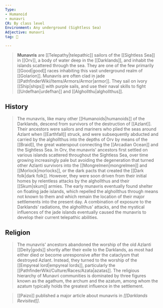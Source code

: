 ```yaml
---
Type:
- Humanoid
- munavri
CR: By class level
Environment: Any underground (Sightless Sea)
Adjective: munavri
tag: 👹

---
```


> **Munavris** are [[Telepathy|telepathic]] sailors of the [[Sightless Sea]] in [[Orv]], a body of water deep in the [[Darklands]], and inhabit the islands scattered through the sea. They are one of the few primarily [[Good|good]] races inhabiting this vast underground realm of [[Golarion]].
> Munavris are often clad in jade [[PathfinderWiki/Items/Armors/Armor|armor]]. They sail on ivory [[Ship|ships]] with purple sails, and use their naval skills to fight [[Urdefhan|urdefhan]] and [[Alghollthu|alghollthus]].


## History

> The munavris, like many other [[Humanoids|humanoids]] of the Darklands, descend from survivors of the destruction of [[Azlant]]. Their ancestors were sailors and mariners who plied the seas around Azlant when [[Earthfall]] struck, and were subsequently abducted and carried by the alghollthus into the depths of Orv by means of the [[Braid]], the great waterspout connecting the [[Arcadian Ocean]] and the Sightless Sea.
> In Orv, the munavris' ancestors first settled on various islands scattered throughout the Sightless Sea, over time growing increasingly pale but avoiding the degeneration that turned other Azlanti survivors into the [[Mongrelmen|mongrelmen]] and [[Morlock|morlocks]], or the dark pacts that created the [[Dark folk|dark folk]]. However, they were soon driven from their initial homes by relentless attacks by the alghollthus and their [[Skum|skum]] armies. The early munavris eventually found shelter on floating jade islands, which repelled the alghollthus through means not known to them and which remain the location of their major settlements into the present day. A combination of exposure to the Darklands' radiations, the alghollthus' attacks, and the mystical influences of the jade islands eventually caused the munavris to develop their current telepathic abilities.


## Religion

> The munavris' ancestors abandoned the worship of the old Azlanti [[Deity|gods]] shortly after their exile to the Darklands, as most had either died or become unresponsive after the cataclysm that destroyed Azlant. Instead, they turned to the worship of the [[Empyreal lord|empyreal lords]], particularly the [[PathfinderWiki/Culture/Races/Azata|azatas]]. The religious hierarchy of Munavri communities is dominated by three figures known as the agathum, the archum and the azatum, among whom the azatum typically holds the greatest influence in the settlement.


> [[Paizo]] published a major article about munavris in *[[Darklands Revisited]]*.







